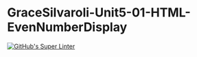 # GraceSilvaroli-Unit5-01-HTML-EvenNumberDisplay
[![GitHub's Super Linter](https://github.com/ICS20-Programming-Grace-S/Unit5-01-HTML-EvenNumberDisplay/workflows/GitHub's%20Super%20Linter/badge.svg)](https://github.com/ICS20-Programming-Grace-S/Unit5-01-HTML-EvenNumberDisplay/actions)
